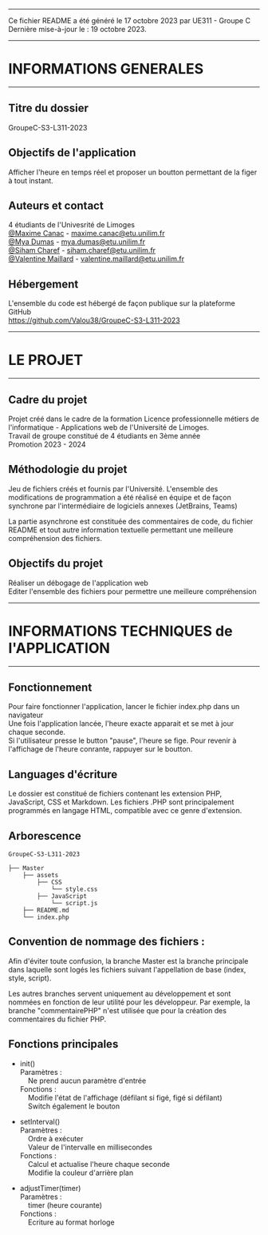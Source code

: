 *****************************************

Ce fichier README a été généré le 17 octobre 2023 par UE311 - Groupe C \
Dernière mise-à-jour le : 19 octobre 2023.

***************************************
# INFORMATIONS GENERALES
***************************************

## Titre du dossier

GroupeC-S3-L311-2023

## Objectifs de l'application

Afficher l'heure en temps réel et proposer un boutton permettant de la figer à tout instant.

 
## Auteurs et contact

4 étudiants de l'Univesrité de Limoges \
[@Maxime Canac](https://github.com/MaximeCanac) - maxime.canac@etu.unilim.fr \
[@Mya Dumas](https://github.com/MyaDL) - mya.dumas@etu.unilim.fr \
[@Siham Charef](https://github.com/SihamWeb) - siham.charef@etu.unilim.fr \
[@Valentine Maillard](https://github.com/Valou38) - valentine.maillard@etu.unilim.fr


## Hébergement

L'ensemble du code est hébergé de façon publique sur la plateforme GitHub \
https://github.com/Valou38/GroupeC-S3-L311-2023

 

*******************************************
# LE PROJET
*******************************************

## Cadre du projet

Projet créé dans le cadre de la formation Licence professionnelle métiers de l'informatique - Applications web de l'Université de Limoges. \
Travail de groupe constitué de 4 étudiants en 3ème année \
Promotion 2023 - 2024

## Méthodologie du projet

Jeu de fichiers créés et fournis par l'Université. 
L'ensemble des modifications de programmation a été réalisé en équipe et de façon synchrone par l'intermédiaire de logiciels annexes (JetBrains, Teams)

La partie asynchrone est constituée des commentaires de code, du fichier README et tout autre information textuelle permettant une meilleure compréhension des fichiers. 

## Objectifs du projet

Réaliser un débogage de l'application web \
Editer l'ensemble des fichiers pour permettre une meilleure compréhension 


**********************************************
# INFORMATIONS TECHNIQUES de l'APPLICATION
***********************************************

## Fonctionnement

Pour faire fonctionner l'application, lancer le fichier index.php dans un navigateur \
Une fois l'application lancée, l'heure exacte apparait et se met à jour chaque seconde. \
Si l'utilisateur presse le button "pause", l'heure se fige. Pour revenir à l'affichage de l'heure conrante, rappuyer sur le boutton.

## Languages d'écriture

Le dossier est constitué de fichiers contenant les extension PHP, JavaScript, CSS et Markdown.
Les fichiers .PHP sont principalement programmés en langage HTML, compatible avec ce genre d'extension. 

## Arborescence


```
GroupeC-S3-L311-2023

├── Master
    ├── assets
        ├── CSS
            └── style.css
        ├── JavaScript
            └── script.js
    ├── README.md
    └── index.php

```

## Convention de nommage des fichiers :

Afin d'éviter toute confusion, la branche Master est la branche principale dans laquelle sont logés les fichiers suivant l'appellation de base (index, style, script).

Les autres branches servent uniquement au développement et sont nommées en fonction de leur utilité pour les développeur.
Par exemple, la branche "commentairePHP" n'est utilisée que pour la création des commentaires du fichier PHP.

## Fonctions principales

* init()  \
Paramètres : \
&nbsp; &nbsp; Ne prend aucun paramètre d'entrée \
Fonctions : \
&nbsp; &nbsp; Modifie l'état de l'affichage (défilant si figé, figé si défilant) \
&nbsp; &nbsp; Switch également le bouton

* setInterval() \
Paramètres : \
&nbsp; &nbsp; Ordre à exécuter \
&nbsp; &nbsp; Valeur de l'intervalle en millisecondes \
Fonctions : \
&nbsp; &nbsp; Calcul et actualise l'heure chaque seconde \
&nbsp; &nbsp; Modifie la couleur d'arrière plan 

* adjustTimer(timer) \
Paramètres : \
&nbsp; &nbsp; timer (heure courante) \
Fonctions : \
&nbsp; &nbsp; Ecriture au format horloge 
